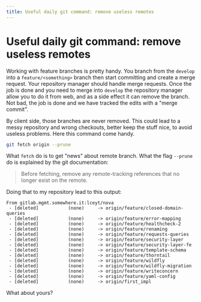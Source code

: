```yaml
---
title: Useful daily git command: remove useless remotes
---
```

# Useful daily git command: remove useless remotes
Working with feature branches is pretty handy. You branch from the `develop` into a `feature/<something>` branch then start committing and create a merge request. Your repository manager should handle merge requests. Once the job is done and you need to merge into `develop` the repository manager allow you to do it from web, and as a side effect it can remove the branch. Not bad, the job is done and we have tracked the edits with a "merge commit". 

By client side, those branches are never removed. This could lead to a messy repository and wrong checkouts, better keep the stuff nice, to avoid useless problems. Here this command come handy.

```bash
git fetch origin --prune
```

What `fetch` do is to get "news" about remote branch. What the flag `--prune` do is explained by the git documentation:

> Before fetching, remove any remote-tracking references that no longer exist on the remote. 

Doing that to my repository lead to this output:
```
From gitlab.mgmt.somewhere.it:lceyt/nova
 - [deleted]           (none)     -> origin/feature/closed-domain-queries
 - [deleted]           (none)     -> origin/feature/error-mapping
 - [deleted]           (none)     -> origin/feature/healthcheck-2
 - [deleted]           (none)     -> origin/feature/renaming
 - [deleted]           (none)     -> origin/feature/requests-queries
 - [deleted]           (none)     -> origin/feature/security-layer
 - [deleted]           (none)     -> origin/feature/security-layer-fe
 - [deleted]           (none)     -> origin/feature/template-schema
 - [deleted]           (none)     -> origin/feature/thorntail
 - [deleted]           (none)     -> origin/feature/wildfly
 - [deleted]           (none)     -> origin/feature/wildfly-migration
 - [deleted]           (none)     -> origin/feature/writeconcern
 - [deleted]           (none)     -> origin/feature/yaml-config
 - [deleted]           (none)     -> origin/first_impl
```

What about yours?

